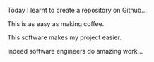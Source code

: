 <p> Today I learnt to create a repository on Github...</p>
  
<p>This is as easy as making coffee.</p>

<p>This software makes my project easier.</p>

<p>Indeed software engineers do amazing work...</p>

